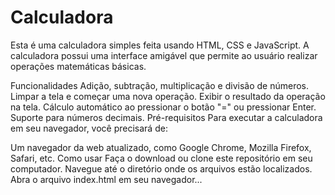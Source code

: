 # Calculadora 

Esta é uma calculadora simples feita usando HTML, CSS e JavaScript. A calculadora possui uma interface amigável que permite ao usuário realizar operações matemáticas básicas.

Funcionalidades
Adição, subtração, multiplicação e divisão de números.
Limpar a tela e começar uma nova operação.
Exibir o resultado da operação na tela.
Cálculo automático ao pressionar o botão "=" ou pressionar Enter.
Suporte para números decimais.
Pré-requisitos
Para executar a calculadora em seu navegador, você precisará de:

Um navegador da web atualizado, como Google Chrome, Mozilla Firefox, Safari, etc.
Como usar
Faça o download ou clone este repositório em seu computador.
Navegue até o diretório onde os arquivos estão localizados.
Abra o arquivo index.html em seu navegador...
